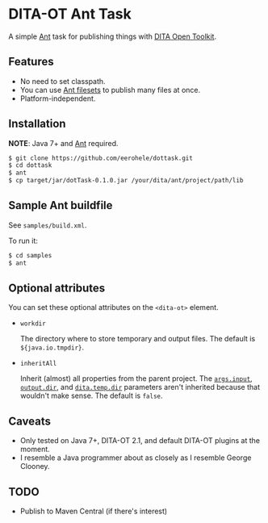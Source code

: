 # DITA-OT Ant Task

A simple [Ant][ant] task for publishing things with
[DITA Open Toolkit][dot].

## Features

- No need to set classpath.
- You can use [Ant filesets][ant-fileset] to publish many files at once.
- Platform-independent.

## Installation

**NOTE**: Java 7+ and [Ant][ant] required.

```bash
$ git clone https://github.com/eerohele/dottask.git
$ cd dottask
$ ant
$ cp target/jar/dotTask-0.1.0.jar /your/dita/ant/project/path/lib
```

## Sample Ant buildfile

See `samples/build.xml`.

To run it:

```bash
$ cd samples
$ ant
```

## Optional attributes

You can set these optional attributes on the `<dita-ot>` element.

- `workdir`

    The directory where to store temporary and output files. The default is `${java.io.tmpdir}`.

- `inheritAll`

    Inherit (almost) all properties from the parent project. The
    [`args.input`][args-input], [`output.dir`][output-dir], and
    [`dita.temp.dir`][dita-temp-dir] parameters aren't inherited because that
    wouldn't make sense. The default is `false`.

## Caveats

- Only tested on Java 7+, DITA-OT 2.1, and default DITA-OT plugins at the moment.
- I resemble a Java programmer about as closely as I resemble George Clooney.

## TODO

- Publish to Maven Central (if there's interest)

[ant-fileset]: https://ant.apache.org/manual/Types/fileset.html
[ant]: https://ant.apache.org/
[args-input]: http://www.dita-ot.org/dev/parameters/ant-parameters-base-transformation.html#ant-parameters-base-transformation__args.input
[dita-temp-dir]: http://www.dita-ot.org/dev/parameters/ant-parameters-base-transformation.html#ant-parameters-base-transformation__dita.temp.dir
[dot]: http://www.dita-ot.org
[output-dir]: http://www.dita-ot.org/dev/parameters/ant-parameters-base-transformation.html#ant-parameters-base-transformation__output.dir
